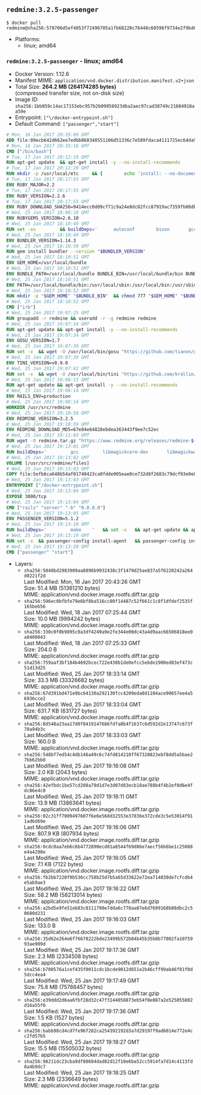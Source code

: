 ## `redmine:3.2.5-passenger`

```console
$ docker pull redmine@sha256:578706d5ef4053f72496705a1fb68220c76440c60596f9734e2f9bd650f1a172
```

-	Platforms:
	-	linux; amd64

### `redmine:3.2.5-passenger` - linux; amd64

-	Docker Version: 1.12.6
-	Manifest MIME: `application/vnd.docker.distribution.manifest.v2+json`
-	Total Size: **264.2 MB (264174285 bytes)**  
	(compressed transfer size, not on-disk size)
-	Image ID: `sha256:1bb059c14ac17153ebc957b2b09958923dba2aec97cad38749c21604918aa59e`
-	Entrypoint: `["\/docker-entrypoint.sh"]`
-	Default Command: `["passenger","start"]`

```dockerfile
# Mon, 16 Jan 2017 20:35:09 GMT
ADD file:89ecb642d662ee7edbb868340551106d51336c7e589fdaca4111725ec64da957 in / 
# Mon, 16 Jan 2017 20:35:16 GMT
CMD ["/bin/bash"]
# Tue, 17 Jan 2017 20:12:19 GMT
RUN apt-get update 	&& apt-get install -y --no-install-recommends 		bzip2 		ca-certificates 		libffi-dev 		libgdbm3 		libssl-dev 		libyaml-dev 		procps 		zlib1g-dev 	&& rm -rf /var/lib/apt/lists/*
# Tue, 17 Jan 2017 20:12:20 GMT
RUN mkdir -p /usr/local/etc 	&& { 		echo 'install: --no-document'; 		echo 'update: --no-document'; 	} >> /usr/local/etc/gemrc
# Tue, 17 Jan 2017 20:17:55 GMT
ENV RUBY_MAJOR=2.2
# Tue, 17 Jan 2017 20:17:55 GMT
ENV RUBY_VERSION=2.2.6
# Tue, 17 Jan 2017 20:17:55 GMT
ENV RUBY_DOWNLOAD_SHA256=9414ecc0d09cf71c9a24e8dc82fcc87919ac7359fb08db2791d6c32bfd157339
# Wed, 25 Jan 2017 18:08:18 GMT
ENV RUBYGEMS_VERSION=2.6.10
# Wed, 25 Jan 2017 18:10:49 GMT
RUN set -ex 		&& buildDeps=' 		autoconf 		bison 		gcc 		libbz2-dev 		libgdbm-dev 		libglib2.0-dev 		libncurses-dev 		libreadline-dev 		libxml2-dev 		libxslt-dev 		make 		ruby 		wget 		xz-utils 	' 	&& apt-get update 	&& apt-get install -y --no-install-recommends $buildDeps 	&& rm -rf /var/lib/apt/lists/* 		&& wget -O ruby.tar.xz "https://cache.ruby-lang.org/pub/ruby/${RUBY_MAJOR%-rc}/ruby-$RUBY_VERSION.tar.xz" 	&& echo "$RUBY_DOWNLOAD_SHA256 *ruby.tar.xz" | sha256sum -c - 		&& mkdir -p /usr/src/ruby 	&& tar -xJf ruby.tar.xz -C /usr/src/ruby --strip-components=1 	&& rm ruby.tar.xz 		&& cd /usr/src/ruby 		&& { 		echo '#define ENABLE_PATH_CHECK 0'; 		echo; 		cat file.c; 	} > file.c.new 	&& mv file.c.new file.c 		&& autoconf 	&& ./configure --disable-install-doc --enable-shared 	&& make -j"$(nproc)" 	&& make install 		&& apt-get purge -y --auto-remove $buildDeps 	&& cd / 	&& rm -r /usr/src/ruby 		&& gem update --system "$RUBYGEMS_VERSION"
# Wed, 25 Jan 2017 18:10:49 GMT
ENV BUNDLER_VERSION=1.14.3
# Wed, 25 Jan 2017 18:10:50 GMT
RUN gem install bundler --version "$BUNDLER_VERSION"
# Wed, 25 Jan 2017 18:10:51 GMT
ENV GEM_HOME=/usr/local/bundle
# Wed, 25 Jan 2017 18:10:51 GMT
ENV BUNDLE_PATH=/usr/local/bundle BUNDLE_BIN=/usr/local/bundle/bin BUNDLE_SILENCE_ROOT_WARNING=1 BUNDLE_APP_CONFIG=/usr/local/bundle
# Wed, 25 Jan 2017 18:10:51 GMT
ENV PATH=/usr/local/bundle/bin:/usr/local/sbin:/usr/local/bin:/usr/sbin:/usr/bin:/sbin:/bin
# Wed, 25 Jan 2017 18:10:52 GMT
RUN mkdir -p "$GEM_HOME" "$BUNDLE_BIN" 	&& chmod 777 "$GEM_HOME" "$BUNDLE_BIN"
# Wed, 25 Jan 2017 18:10:52 GMT
CMD ["irb"]
# Wed, 25 Jan 2017 19:07:25 GMT
RUN groupadd -r redmine && useradd -r -g redmine redmine
# Wed, 25 Jan 2017 19:07:34 GMT
RUN apt-get update && apt-get install -y --no-install-recommends 		ca-certificates 		wget 	&& rm -rf /var/lib/apt/lists/*
# Wed, 25 Jan 2017 19:07:34 GMT
ENV GOSU_VERSION=1.7
# Wed, 25 Jan 2017 19:07:39 GMT
RUN set -x 	&& wget -O /usr/local/bin/gosu "https://github.com/tianon/gosu/releases/download/$GOSU_VERSION/gosu-$(dpkg --print-architecture)" 	&& wget -O /usr/local/bin/gosu.asc "https://github.com/tianon/gosu/releases/download/$GOSU_VERSION/gosu-$(dpkg --print-architecture).asc" 	&& export GNUPGHOME="$(mktemp -d)" 	&& gpg --keyserver ha.pool.sks-keyservers.net --recv-keys B42F6819007F00F88E364FD4036A9C25BF357DD4 	&& gpg --batch --verify /usr/local/bin/gosu.asc /usr/local/bin/gosu 	&& rm -r "$GNUPGHOME" /usr/local/bin/gosu.asc 	&& chmod +x /usr/local/bin/gosu 	&& gosu nobody true
# Wed, 25 Jan 2017 19:07:39 GMT
ENV TINI_VERSION=v0.9.0
# Wed, 25 Jan 2017 19:07:42 GMT
RUN set -x 	&& wget -O /usr/local/bin/tini "https://github.com/krallin/tini/releases/download/$TINI_VERSION/tini" 	&& wget -O /usr/local/bin/tini.asc "https://github.com/krallin/tini/releases/download/$TINI_VERSION/tini.asc" 	&& export GNUPGHOME="$(mktemp -d)" 	&& gpg --keyserver ha.pool.sks-keyservers.net --recv-keys 6380DC428747F6C393FEACA59A84159D7001A4E5 	&& gpg --batch --verify /usr/local/bin/tini.asc /usr/local/bin/tini 	&& rm -r "$GNUPGHOME" /usr/local/bin/tini.asc 	&& chmod +x /usr/local/bin/tini 	&& tini -h
# Wed, 25 Jan 2017 19:08:13 GMT
RUN apt-get update && apt-get install -y --no-install-recommends 		imagemagick 		libmysqlclient18 		libpq5 		libsqlite3-0 				bzr 		git 		mercurial 		openssh-client 		subversion 	&& rm -rf /var/lib/apt/lists/*
# Wed, 25 Jan 2017 19:08:14 GMT
ENV RAILS_ENV=production
# Wed, 25 Jan 2017 19:08:14 GMT
WORKDIR /usr/src/redmine
# Wed, 25 Jan 2017 19:10:58 GMT
ENV REDMINE_VERSION=3.2.5
# Wed, 25 Jan 2017 19:10:59 GMT
ENV REDMINE_DOWNLOAD_MD5=67e84e64828ebdea363443f9ee7c52ec
# Wed, 25 Jan 2017 19:11:03 GMT
RUN wget -O redmine.tar.gz "https://www.redmine.org/releases/redmine-${REDMINE_VERSION}.tar.gz" 	&& echo "$REDMINE_DOWNLOAD_MD5 redmine.tar.gz" | md5sum -c - 	&& tar -xvf redmine.tar.gz --strip-components=1 	&& rm redmine.tar.gz files/delete.me log/delete.me 	&& mkdir -p tmp/pdf public/plugin_assets 	&& chown -R redmine:redmine ./
# Wed, 25 Jan 2017 19:13:01 GMT
RUN buildDeps=' 		gcc 		libmagickcore-dev 		libmagickwand-dev 		libmysqlclient-dev 		libpq-dev 		libsqlite3-dev 		make 		patch 	' 	&& set -ex 	&& apt-get update && apt-get install -y $buildDeps --no-install-recommends 	&& rm -rf /var/lib/apt/lists/* 	&& bundle install --without development test 	&& for adapter in mysql2 postgresql sqlite3; do 		echo "$RAILS_ENV:" > ./config/database.yml; 		echo "  adapter: $adapter" >> ./config/database.yml; 		bundle install --without development test; 	done 	&& rm ./config/database.yml 	&& apt-get purge -y --auto-remove $buildDeps
# Wed, 25 Jan 2017 19:13:02 GMT
VOLUME [/usr/src/redmine/files]
# Wed, 25 Jan 2017 19:13:03 GMT
COPY file:5efb6ca648b54af01740423ca0fdde905eae0ce732d8f2683c79dcf93e0e86c5 in / 
# Wed, 25 Jan 2017 19:13:03 GMT
ENTRYPOINT ["/docker-entrypoint.sh"]
# Wed, 25 Jan 2017 19:13:04 GMT
EXPOSE 3000/tcp
# Wed, 25 Jan 2017 19:13:04 GMT
CMD ["rails" "server" "-b" "0.0.0.0"]
# Wed, 25 Jan 2017 19:13:05 GMT
ENV PASSENGER_VERSION=5.1.2
# Wed, 25 Jan 2017 19:13:18 GMT
RUN buildDeps=' 		make 	' 	&& set -x 	&& apt-get update && apt-get install -y --no-install-recommends $buildDeps && rm -rf /var/lib/apt/lists/* 	&& gem install passenger --version "$PASSENGER_VERSION" 	&& apt-get purge -y --auto-remove $buildDeps
# Wed, 25 Jan 2017 19:13:19 GMT
RUN set -x 	&& passenger-config install-agent 	&& passenger-config install-standalone-runtime
# Wed, 25 Jan 2017 19:13:20 GMT
CMD ["passenger" "start"]
```

-	Layers:
	-	`sha256:5040bd2983909aa8896b9932438c3f1479d25ae837a5f6220242a264d0221f2d`  
		Last Modified: Mon, 16 Jan 2017 20:43:26 GMT  
		Size: 51.4 MB (51361210 bytes)  
		MIME: application/vnd.docker.image.rootfs.diff.tar.gzip
	-	`sha256:596ec0bfbfe79e6bf8ba516cc80f14487c52f661c1c8f1dfdef2535f165beb56`  
		Last Modified: Wed, 18 Jan 2017 07:25:44 GMT  
		Size: 10.0 MB (9994242 bytes)  
		MIME: application/vnd.docker.image.rootfs.diff.tar.gzip
	-	`sha256:330c0f0b9895c0a3df4249a9e2fe344e00dc43a4d9aac66506818ee0a8408043`  
		Last Modified: Wed, 18 Jan 2017 07:25:33 GMT  
		Size: 204.0 B  
		MIME: application/vnd.docker.image.rootfs.diff.tar.gzip
	-	`sha256:759aaf3bf184b4692bcec722e430b1de0efcc5ebde1900ed83ef473c51d13d25`  
		Last Modified: Wed, 25 Jan 2017 18:33:14 GMT  
		Size: 33.3 MB (33326682 bytes)  
		MIME: application/vnd.docker.image.rootfs.diff.tar.gzip
	-	`sha256:67d391bd471e9bc64130a292130fcc4209eda0d1104ace90657ee4a56936cce2`  
		Last Modified: Wed, 25 Jan 2017 18:33:04 GMT  
		Size: 631.7 KB (631727 bytes)  
		MIME: application/vnd.docker.image.rootfs.diff.tar.gzip
	-	`sha256:8d548a23aa17d0f8419147686fdfa8b4f1637c6d592d2e13747c673f78a94b3c`  
		Last Modified: Wed, 25 Jan 2017 18:33:03 GMT  
		Size: 160.0 B  
		MIME: application/vnd.docker.image.rootfs.diff.tar.gzip
	-	`sha256:548bf7ed54c4db146a49c6c74fd814210ff67320823ebf8dd5a5bae27bb62bb0`  
		Last Modified: Wed, 25 Jan 2017 19:16:08 GMT  
		Size: 2.0 KB (2043 bytes)  
		MIME: application/vnd.docker.image.rootfs.diff.tar.gzip
	-	`sha256:42efbdc1be57cd208a79d1d7e3d07d83ecb18ae788b4f4b2ef0d6e4fdc86e4c0`  
		Last Modified: Wed, 25 Jan 2017 19:16:11 GMT  
		Size: 13.9 MB (13863641 bytes)  
		MIME: application/vnd.docker.image.rootfs.diff.tar.gzip
	-	`sha256:02c31ff7009497607f6e6e568d32553e37836e372cde3c5e53014f911ad6d69e`  
		Last Modified: Wed, 25 Jan 2017 19:16:06 GMT  
		Size: 807.9 KB (807934 bytes)  
		MIME: application/vnd.docker.image.rootfs.diff.tar.gzip
	-	`sha256:0cdc0aa7eb6c6b4772890ecd81a8544f69d86e7aecf56b6be1c25088e4a4208e`  
		Last Modified: Wed, 25 Jan 2017 19:16:05 GMT  
		Size: 7.1 KB (7122 bytes)  
		MIME: application/vnd.docker.image.rootfs.diff.tar.gzip
	-	`sha256:fb2bb7220f9b536cc758b25d7b5a65d33622e72ea714030de7cfcdb4e5ab9ae3`  
		Last Modified: Wed, 25 Jan 2017 19:16:22 GMT  
		Size: 58.2 MB (58213014 bytes)  
		MIME: application/vnd.docker.image.rootfs.diff.tar.gzip
	-	`sha256:a2bd5e9fe51eb83c0111790e7dda6c778aa07e6d7699168b08dbc2c50680d231`  
		Last Modified: Wed, 25 Jan 2017 19:16:03 GMT  
		Size: 133.0 B  
		MIME: application/vnd.docker.image.rootfs.diff.tar.gzip
	-	`sha256:35d62e264e6f76678222bde23499b572b04b45b35b8b77002fa1075993ae909d`  
		Last Modified: Wed, 25 Jan 2017 19:17:36 GMT  
		Size: 2.3 MB (2334508 bytes)  
		MIME: application/vnd.docker.image.rootfs.diff.tar.gzip
	-	`sha256:b700576a1cef435f0011cdc1bcde9012d651e2b46cff99ab46f01f0d5dcc4ea4`  
		Last Modified: Wed, 25 Jan 2017 19:17:49 GMT  
		Size: 75.8 MB (75788457 bytes)  
		MIME: application/vnd.docker.image.rootfs.diff.tar.gzip
	-	`sha256:e39ddd2d6aa6fbf28d32c47f3144058873eb54f0e087a2e525055802d16a55f0`  
		Last Modified: Wed, 25 Jan 2017 19:17:36 GMT  
		Size: 1.5 KB (1527 bytes)  
		MIME: application/vnd.docker.image.rootfs.diff.tar.gzip
	-	`sha256:babb98cd4cd7fe96f282ca254392192d3a7d29197f9ad6014e772e4cc2fd57b5`  
		Last Modified: Wed, 25 Jan 2017 19:18:27 GMT  
		Size: 15.5 MB (15505032 bytes)  
		MIME: application/vnd.docker.image.rootfs.diff.tar.gzip
	-	`sha256:98211dc23cba9df80604dad82d12f18e6ba52cc5914fa7d14c4113fd8a4b9dc7`  
		Last Modified: Wed, 25 Jan 2017 19:18:25 GMT  
		Size: 2.3 MB (2336649 bytes)  
		MIME: application/vnd.docker.image.rootfs.diff.tar.gzip
